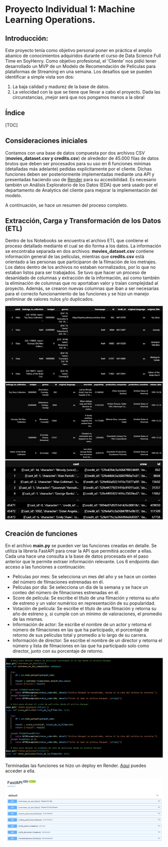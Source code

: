 # Proyecto Individual 1: Machine Learning Operations.
## Introducción:
Este proyecto tenía como objetivo personal poner en práctica el amplio abanico de conocimientos adquiridos durante el curso de Data Science Full Time en SoyHenry.
Como objetivo profesional, el 'Cliente' nos pidió tener desarrollado un MVP de un Modelo de Recomendación de Películas para plataformas de Streaming en una semana.
Los desafíos que se pueden identificar a simple vista son dos:
1. La baja calidad y madurez de la base de datos.
2. La velocidad con la que se tiene que llevar a cabo el proyecto.
Dada las circunstancias, ¡mejor será que nos pongamos manos a la obra!

## Índice
[TOC]

## Consideraciones iniciales
Contamos con una base de datos compuesta por dos archivos CSV (**movies_dataset.csv y credits.csv**) de alrededor de 45.000 filas de datos brutos que deben ser procesados para su uso en 6 funciones mínimas (detalladas más adelante) pedidas explícitamente por el cliente.
Dichas funciones deben ser posteriormente implementadas mediante una API y presentadas haciendo uso de [Render](https://dashboard.render.com/) para su accesibilidad.
Es necesario también un Análisis Exploratorio de los Datos (EDA) que será usado por el departamento de Analytics del cliente para mejorar la implementación del modelo.

A continuación, se hace un resumen del proceso completo.

## Extracción, Carga y Transformación de los Datos (ETL)

Dentro de los Notebooks se encuentra el archivo ETL que contiene el proceso detallado mediante el cual se dio forma a los datos.
La información se encontraba separada en dos archivos: **movies_dataset.csv** contiene información general de las películas, mientras que **credits.csv** está orientado a las personas que participaron de la filmación de los metrajes.
Los datos dentro de los archivos no estaban normalizados, por lo que no estaban listos para ser trabajados. Se tuvo que hacer un proceso de desanidado de columnas y extracción de la información, así como también la eliminación de columnas que no aportaban valor y traían complejidad al proyecto.
Además, se crearon nuevas columnas que iban a ser necesarias para el correcto funcionamiento de las funciones y se hizo un manejo preliminar de valores nulos y/o duplicados.

![Movies Dataset Anidados](img/movies_dataset_anidados.png)
![DataFrame ETL](img/df_etl.png)
![Credits Anidados](img/credits_anidados.png)

## Creación de funciones
En el archivo **main.py** se pueden ver las funciones creadas en detalle.
Se utiliza la librería FastAPI para crear la API que permitirá acceder a ellas. Cada una hace una consulta a la base de datos procesada en el paso anterior que le permite extraer información relevante.
Los 6 endpoints dan acceso a las funciones a continuación:
- Películas por mes: Se selecciona un mes del año y se hace un conteo del número de filmaciones estrenadas en él.
- Películas por día: Se selecciona un día de la semana y se hace un conteo del número de filmaciones estrenadas en él.
- Score de película: Se escribe el título de una filmación y retorna su año de estreno y un valor numérico en representación de su popularidad.
- Votación de película: Se escribe el título de una filmación y retorna su año de estreno y, si cumple con un mínimo de valoraciones, el promedio de las mismas.
- Información de actor: Se escribe el nombre de un actor y retorna el número de filmaciones en las que ha participado, el porcentaje de retorno de sus películas total y promedio a lo largo de su carrera.
- Información de director: Se escribe el nombre de un director y retorna el número y lista de filmaciones en las que ha participado solo como director, junto con su porcentaje de retorno.

![API Main](img/api_main.png)

Terminadas las funciones se hizo un deploy en Render.
[Aquí](https://proyecto-individual-1-henry-k9qg.onrender.com/docs) puedes acceder a ella.

![API Page](img/api_page.png)

